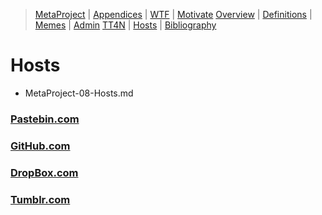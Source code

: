 [  this is a comment. ]::

<link href="styles.css" rel="stylesheet"></link>

> [MetaProject](../MetaProject.md) | [Appendices](./MetaProject-00-Appendices.md) | [WTF](./MetaProject-01-WTF.md) | [Motivate](./MetaProject-02-Motivate.md) 
> [Overview](./MetaProject-03-Overview.md) | [Definitions](./MetaProject-04-Definitions.md) | [Memes](./MetaProject-05-Memes.md) | [Admin](./MetaProject-06-Admin.md) 
> [TT4N](./MetaProject-07-TT4N.md) | [Hosts](./MetaProject-08-Hosts.md) | [Bibliography](./MetaProject-99-Bibliography.md) 
 
# Hosts

- MetaProject-08-Hosts.md

### [Pastebin.com](../Links/Pastebin.md)

### [GitHub.com](../Links/GitHub.md)

### [DropBox.com](../Links/DropBox.md)

### [Tumblr.com](../Links/Tumblr.md)

